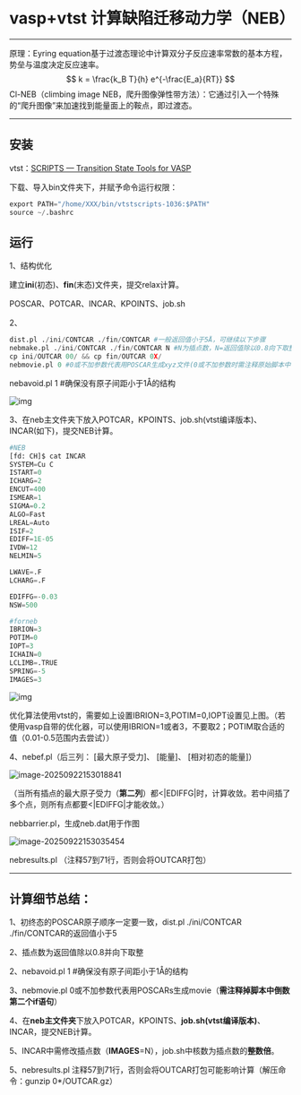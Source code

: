 # vasp+vtst 计算缺陷迁移动力学（NEB）

------

原理：Eyring equation基于过渡态理论中计算双分子反应速率常数的基本方程，势垒与温度决定反应速率。
$$
 k = \frac{k_B T}{h} e^{-\frac{E_a}{RT}} 
$$
Cl-NEB（climbing image NEB，爬升图像弹性带方法）：它通过引入一个特殊的“爬升图像”来加速找到能量面上的鞍点，即过渡态。

------

## 安装

vtst：[SCRIPTS — Transition State Tools for VASP](https://theory.cm.utexas.edu/vtsttools/scripts.html)

下载、导入bin文件夹下，并赋予命令运行权限：

```python
export PATH="/home/XXX/bin/vtstscripts-1036:$PATH"
source ~/.bashrc
```

## 运行

1、结构优化

建立**ini**(初态)、**fin**(末态)文件夹，提交relax计算。

POSCAR、POTCAR、INCAR、KPOINTS、job.sh

2、

```python
dist.pl ./ini/CONTCAR ./fin/CONTCAR #一般返回值小于5Å，可继续以下步骤
nebmake.pl ./ini/CONTCAR ./fin/CONTCAR N #N为插点数，N=返回值除以0.8向下取整，插入点的算法为线性插值
cp ini/OUTCAR 00/ && cp fin/OUTCAR 0X/
nebmovie.pl 0 #0或不加参数代表用POSCAR生成xyz文件(0或不加参数时需注释原始脚本中倒数第二个if语句)；还可取1，为用CONTCAR生成
```

nebavoid.pl 1 #确保没有原子间距小于1Å的结构

![img](https://pica.zhimg.com/v2-7f41012267f1227d7c21b30ccfddb370_r.jpg)

3、在neb主文件夹下放入POTCAR，KPOINTS、job.sh(vtst编译版本)、INCAR(如下)，提交NEB计算。

```python
#NEB
[fd: CH]$ cat INCAR
SYSTEM=Cu C
ISTART=0
ICHARG=2
ENCUT=400
ISMEAR=1
SIGMA=0.2
ALGO=Fast
LREAL=Auto
ISIF=2
EDIFF=1E-05
IVDW=12
NELMIN=5

LWAVE=.F
LCHARG=.F

EDIFFG=-0.03
NSW=500

#forneb
IBRION=3
POTIM=0
IOPT=3
ICHAIN=0
LCLIMB=.TRUE
SPRING=-5
IMAGES=3
```

![img](https://pic2.zhimg.com/v2-f0de3241baa14a07a52916c429575337_r.jpg)

优化算法使用vtst的，需要如上设置IBRION=3,POTIM=0,IOPT设置见上图。（若使用vasp自带的优化器，可以使用IBRION=1或者3，不要取2；POTIM取合适的值（0.01-0.5范围内去尝试））

4、nebef.pl（后三列： [最大原子受力]、 [能量]、 [相对初态的能量]）

![image-20250922153018841](C:\Users\123\AppData\Roaming\Typora\typora-user-images\image-20250922153018841.png)

（当所有插点的最大原子受力（**第二列**）都<|EDIFFG|时，计算收敛。若中间插了多个点，则所有点都要<|EDIFFG|才能收敛。）

nebbarrier.pl，生成neb.dat用于作图

![image-20250922153035454](C:\Users\123\AppData\Roaming\Typora\typora-user-images\image-20250922153035454.png)

nebresults.pl （注释57到71行，否则会将OUTCAR打包）

------

## 计算细节总结：

1、初终态的POSCAR原子顺序一定要一致，dist.pl ./ini/CONTCAR ./fin/CONTCAR的返回值小于5

2、插点数为返回值除以0.8并向下取整

2、nebavoid.pl 1 #确保没有原子间距小于1Å的结构

3、nebmovie.pl  0或不加参数代表用POSCARs生成movie（**需注释掉脚本中倒数第二个if语句**）

4、在**neb主文件夹**下放入POTCAR，KPOINTS、**job.sh(vtst编译版本)**、INCAR，提交NEB计算。

5、INCAR中需修改插点数（**IMAGES**=N），job.sh中核数为插点数的**整数倍**。

5、nebresults.pl 注释57到71行，否则会将OUTCAR打包可能影响计算（解压命令：gunzip 0*/OUTCAR.gz）